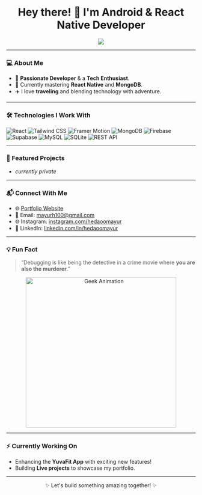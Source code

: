 <h1 align="center">Hey there! 👋 I'm Android & React Native Developer</h1>

<p align="center">
  <a href="https://hedaoomayur.netlify.app/" ><img src="https://raw.githubusercontent.com/sagar-viradiya/sagar-viradiya/master/resources/banner.png"></a>
</p>

---

### 💻 About Me
- 🌟 **Passionate Developer** & a **Tech Enthusiast**.
- 🌱 Currently mastering **React Native** and **MongoDB**.
- ✈️ I love **traveling** and blending technology with adventure.

---

### 🛠️ Technologies I Work With
![React](https://img.shields.io/badge/-React-61DAFB?style=flat-square&logo=react&logoColor=black)
![Tailwind CSS](https://img.shields.io/badge/-Tailwind%20CSS-023047?style=flat-square&logo=tailwindcss&logoColor=white)
![Framer Motion](https://img.shields.io/badge/-Framer%20Motion-0099F7?style=flat-square&logo=framer&logoColor=white)
![MongoDB](https://img.shields.io/badge/-MongoDB-47A248?style=flat-square&logo=mongodb&logoColor=white)
![Firebase](https://img.shields.io/badge/-Firebase-FFCA28?style=flat-square&logo=firebase&logoColor=black)
![Supabase](https://img.shields.io/badge/-Supabase-52b788?style=flat-square&logo=supabase&logoColor=white)
![MySQL](https://img.shields.io/badge/-MySQL-4479A1?style=flat-square&logo=mysql&logoColor=white)
![SQLite](https://img.shields.io/badge/-SQLite-003B57?style=flat-square&logo=sqlite&logoColor=white)
![REST API](https://img.shields.io/badge/-REST%20API-00A3E0?style=flat-square&logo=api&logoColor=white)

---

### 🚀 Featured Projects
- *currently private*

---

### 📬 Connect With Me
- 🌐 [Portfolio Website](https://hedaoomayur.netlify.app/)
- 📧 Email: [mayurh100@gmail.com](mailto:mayurh100@gmail.com)
- 🌐 Instagram: [instagram.com/hedaoomayur](https://instagram.com/hedaoomayur)
- 💼 LinkedIn: [linkedin.com/in/hedaoomayur](https://www.linkedin.com/in/hedaoomayur)

---

### 💡 Fun Fact
> “Debugging is like being the detective in a crime movie where **you are also the murderer**.”

<p align="center">
  <img src="https://media.giphy.com/media/L8K62iTDkzGX6/giphy.gif" width="400" alt="Geek Animation">
</p>

---

### ⚡ Currently Working On
- Enhancing the **YuvaFit App** with exciting new features!
- Building **Live projects** to showcase my portfolio.

---

<p align="center">✨ Let's build something amazing together! ✨</p>
